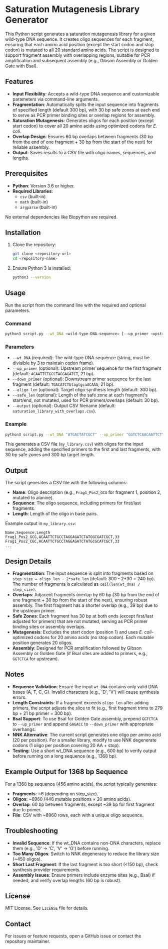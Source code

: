 # Saturation Mutagenesis Library Generator

This Python script generates a saturation mutagenesis library for a given wild-type DNA sequence. It creates oligo sequences for each fragment, ensuring that each amino acid position (except the start codon and stop codon) is mutated to all 20 standard amino acids. The script is designed to support fragment assembly with overlapping regions, suitable for PCR amplification and subsequent assembly (e.g., Gibson Assembly or Golden Gate with BsaI).

## Features
- **Input Flexibility**: Accepts a wild-type DNA sequence and customizable parameters via command-line arguments.
- **Fragmentation**: Automatically splits the input sequence into fragments of specified length (default 300 bp), with 30 bp safe zones at each end to serve as PCR primer binding sites or overlap regions for assembly.
- **Saturation Mutagenesis**: Generates oligos for each position (except start codon) to cover all 20 amino acids using optimized codons for *E. coli*.
- **Overlap Design**: Ensures 60 bp overlaps between fragments (30 bp from the end of one fragment + 30 bp from the start of the next) for reliable assembly.
- **Output**: Saves results to a CSV file with oligo names, sequences, and lengths.

## Prerequisites
- **Python**: Version 3.6 or higher.
- **Required Libraries**: 
  - `csv` (built-in)
  - `math` (built-in)
  - `argparse` (built-in)

No external dependencies like Biopython are required.

## Installation
1. Clone the repository:
   ```bash
   git clone <repository-url>
   cd <repository-name>
   ```
2. Ensure Python 3 is installed:
   ```bash
   python3 --version
   ```

## Usage
Run the script from the command line with the required and optional parameters.

### Command
```bash
python3 script.py --wt_DNA <wild-type-DNA-sequence> [--up_primer <upstream-primer>] [--down_primer <downstream-primer>] [--oligo_len <length>] [--safe_len <length>] [--output <filename>]
```

### Parameters
- `--wt_DNA` (required): The wild-type DNA sequence (string, must be divisible by 3 to maintain codon frame).
- `--up_primer` (optional): Upstream primer sequence for the first fragment (default: `ACAATTCTGCCTAGGAGATCT`, 21 bp).
- `--down_primer` (optional): Downstream primer sequence for the last fragment (default: `TGACATCTGtagtgcaACAAG`, 21 bp).
- `--oligo_len` (optional): Target oligo synthesis length (default: 300 bp).
- `--safe_len` (optional): Length of the safe zone at each fragment's start/end, not mutated, used for PCR primers/overlaps (default: 30 bp).
- `--output` (optional): Output CSV filename (default: `saturation_library_with_overlaps.csv`).

### Example
```bash
python3 script.py --wt_DNA "ATGACTATCGCT" --up_primer "GGTCTCAACAATTCT" --down_primer "ACAAGTGAGACC" --oligo_len 300 --safe_len 30 --output my_library.csv
```
This generates a CSV file (`my_library.csv`) with oligos for the input sequence, adding the specified primers to the first and last fragments, with 30 bp safe zones and 300 bp target length.

## Output
The script generates a CSV file with the following columns:
- **Name**: Oligo description (e.g., `Frag1_Pos2_GCG` for fragment 1, position 2, mutated to alanine).
- **Sequence**: The oligo sequence, including primers for first/last fragments.
- **Length**: Length of the oligo in base pairs.

Example output in `my_library.csv`:
```csv
Name,Sequence,Length
Frag1_Pos2_GCG,ACAATTCTGCCTAGGAGATCTATGGCGATCGCT,33
Frag1_Pos2_CGC,ACAATTCTGCCTAGGAGATCTATGCGCATCGCT,33
...
```

## Design Details
- **Fragmentation**: The input sequence is split into fragments based on `step_size = oligo_len - 2*safe_len` (default: 300 - 2*30 = 240 bp). The number of fragments is calculated as `ceil(len(wt_dna) / step_size)`.
- **Overlaps**: Adjacent fragments overlap by 60 bp (30 bp from the end of one fragment + 30 bp from the start of the next), ensuring robust assembly. The first fragment has a shorter overlap (e.g., 39 bp) due to the upstream primer.
- **Safe Zones**: Each fragment has 30 bp at both ends (except first/last adjusted for primers) that are not mutated, serving as PCR primer binding sites or assembly overlaps.
- **Mutagenesis**: Excludes the start codon (position 1) and uses *E. coli*-optimized codons for 20 amino acids (no stop codon). Each mutable position generates 20 oligos.
- **Assembly**: Designed for PCR amplification followed by Gibson Assembly or Golden Gate (if BsaI sites are added to primers, e.g., `GGTCTCA` for upstream).

## Notes
- **Sequence Validation**: Ensure the input `wt_DNA` contains only valid DNA bases (A, T, C, G). Invalid characters (e.g., 'D', 'V') will cause synthesis errors.
- **Length Constraints**: If a fragment exceeds `oligo_len` after adding primers, the script adjusts the slice to fit (e.g., first fragment trims to 279 bp + 21 bp primer = 300 bp).
- **BsaI Support**: To use BsaI for Golden Gate assembly, prepend `GGTCTCA` to `--up_primer` and append `GAGACC` to `--down_primer` with appropriate overhangs.
- **NNK Alternative**: The current script generates one oligo per amino acid (20 per position). For a smaller library, modify to use NNK degenerate codons (1 oligo per position covering 20 AA + stop).
- **Testing**: Use a short wt_DNA sequence (e.g., 600 bp) to verify output before running on a long sequence (e.g., 1368 bp).

## Example Output for 1368 bp Sequence
For a 1368 bp sequence (456 amino acids), the script typically generates:
- **Fragments**: ~6 (depending on step_size).
- **Oligos**: ~8960 (448 mutable positions × 20 amino acids).
- **Overlap**: 60 bp between fragments, except ~39 bp for first fragment due to primer.
- **File**: CSV with ~8960 rows, each with a unique oligo sequence.

## Troubleshooting
- **Invalid Sequence**: If the wt_DNA contains non-DNA characters, replace them (e.g., 'D' → 'C', 'V' → 'G') before running.
- **Too Many Oligos**: Switch to NNK degeneracy to reduce the library size (~450 oligos).
- **Short Last Fragment**: If the last fragment is too short (<150 bp), check synthesis provider requirements.
- **Assembly Issues**: Ensure primers include enzyme sites (e.g., BsaI) if needed, and verify overlap lengths (60 bp is robust).

## License
MIT License. See `LICENSE` file for details.

## Contact
For issues or feature requests, open a GitHub issue or contact the repository maintainer.
